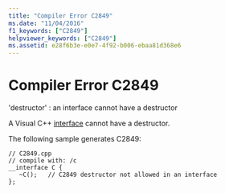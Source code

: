 ```yaml
---
title: "Compiler Error C2849"
ms.date: "11/04/2016"
f1_keywords: ["C2849"]
helpviewer_keywords: ["C2849"]
ms.assetid: e28f6b3e-e0e7-4f92-b006-ebaa81d368e6
---
```

# Compiler Error C2849

'destructor' : an interface cannot have a destructor

A Visual C++ [interface](../../cpp/interface.md) cannot have a destructor.

The following sample generates C2849:

```
// C2849.cpp
// compile with: /c
__interface C {
   ~C();   // C2849 destructor not allowed in an interface
};
```
